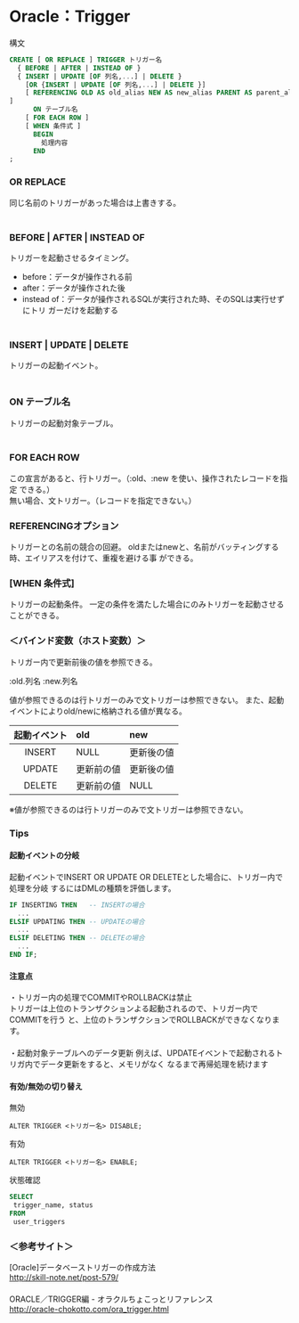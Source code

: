 # Oracle：Trigger

構文
```sql
CREATE [ OR REPLACE ] TRIGGER トリガー名
  { BEFORE | AFTER | INSTEAD OF }
  { INSERT | UPDATE [OF 列名,...] | DELETE }
    [OR {INSERT | UPDATE [OF 列名,...] | DELETE }]
    [ REFERENCING OLD AS old_alias NEW AS new_alias PARENT AS parent_alias
] 
      ON テーブル名
    [ FOR EACH ROW ]
    [ WHEN 条件式 ]
      BEGIN
        処理内容
      END
;

```

### OR REPLACE
同じ名前のトリガーがあった場合は上書きする。  
　  

### BEFORE | AFTER | INSTEAD OF
トリガーを起動させるタイミング。  
 * before：データが操作される前  
 * after：データが操作された後  
 * instead of：データが操作されるSQLが実行された時、そのSQLは実行せずにトリ
ガーだけを起動する   
　  

### INSERT | UPDATE | DELETE
トリガーの起動イベント。  
　  

### ON テーブル名
トリガーの起動対象テーブル。  
　  

### FOR EACH ROW
この宣言があると、行トリガー。（:old、:new を使い、操作されたレコードを指定
できる。）  
無い場合、文トリガー。（レコードを指定できない。）
　  

### REFERENCINGオプション
トリガーとの名前の競合の回避。
oldまたはnewと、名前がバッティングする時、エイリアスを付けて、重複を避ける事
ができる。

### [WHEN 条件式]
トリガーの起動条件。
一定の条件を満たした場合にのみトリガーを起動させることができる。
　  

### ＜バインド変数（ホスト変数）＞
トリガー内で更新前後の値を参照できる。

:old.列名
:new.列名

値が参照できるのは行トリガーのみで文トリガーは参照できない。
また、起動イベントによりold/newに格納される値が異なる。

| 起動イベント |      old     |      new     |
|:------------:|:-------------|:-------------|
|    INSERT    |  NULL        |  更新後の値  |
|    UPDATE    |  更新前の値  |  更新後の値  |
|    DELETE    |  更新前の値  |  NULL        |


※値が参照できるのは行トリガーのみで文トリガーは参照できない。


### Tips

#### 起動イベントの分岐

起動イベントでINSERT OR UPDATE OR DELETEとした場合に、トリガー内で処理を分岐
するにはDMLの種類を評価します。
```sql
IF INSERTING THEN   -- INSERTの場合
  ...
ELSIF UPDATING THEN -- UPDATEの場合
  ...
ELSIF DELETING THEN -- DELETEの場合
  ...
END IF;
```


#### 注意点
・トリガー内の処理でCOMMITやROLLBACKは禁止  
トリガーは上位のトランザクションよる起動されるので、トリガー内でCOMMITを行う
と、上位のトランザクションでROLLBACKができなくなります。
　  
　  
・起動対象テーブルへのデータ更新
例えば、UPDATEイベントで起動されるトリガ内でデータ更新をすると、メモリがなく
なるまで再帰処理を続けます


#### 有効/無効の切り替え
無効
```
ALTER TRIGGER <トリガー名> DISABLE;
```
有効
```
ALTER TRIGGER <トリガー名> ENABLE;
```
状態確認
```sql
SELECT 
 trigger_name, status 
FROM
 user_triggers
```


### ＜参考サイト＞
[Oracle]データベーストリガーの作成方法   
http://skill-note.net/post-579/  
　  
ORACLE／TRIGGER編 - オラクルちょこっとリファレンス  
http://oracle-chokotto.com/ora_trigger.html  








